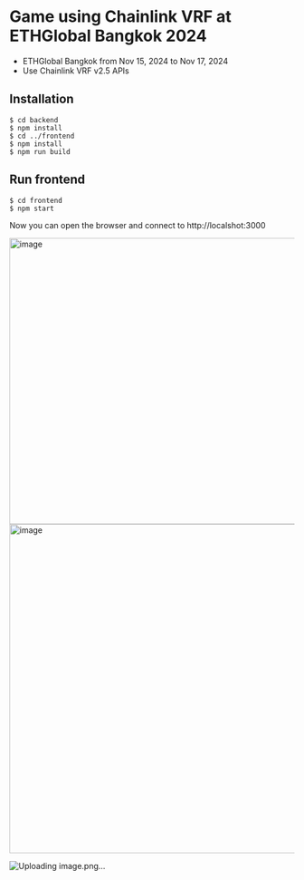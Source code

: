 # Game using Chainlink VRF at ETHGlobal Bangkok 2024

- ETHGlobal Bangkok from Nov 15, 2024 to Nov 17, 2024 
- Use Chainlink VRF v2.5 APIs


## Installation

```
$ cd backend
$ npm install
$ cd ../frontend
$ npm install
$ npm run build
```

## Run frontend
```
$ cd frontend
$ npm start
```

Now you can open the browser and connect to http://localshot:3000

<img width="505" alt="image" src="https://github.com/user-attachments/assets/465e852a-412b-4201-a607-231cccb093a6">

<img width="581" alt="image" src="https://github.com/user-attachments/assets/e3b2bb40-9a0b-485d-87bd-0f56804f3c72">

![Uploading image.png…]()
